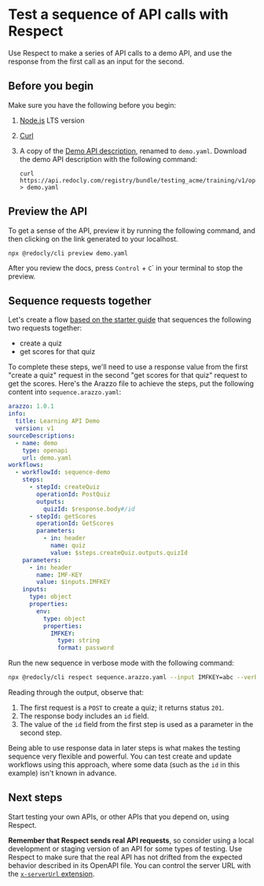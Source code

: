 # Test a sequence of API calls with Respect

Use Respect to make a series of API calls to a demo API, and use the response from the first call as an input for the second.

## Before you begin

Make sure you have the following before you begin:

1. [Node.js](https://nodejs.org/) LTS version
2. [Curl](https://curl.se/)
3. A copy of the [Demo API description](https://api.redocly.com/registry/bundle/testing_acme/training/v1/openapi.yaml), renamed to `demo.yaml`.
   Download the demo API description with the following command:

   ```shell
   curl https://api.redocly.com/registry/bundle/testing_acme/training/v1/openapi.yaml > demo.yaml
   ```

## Preview the API

To get a sense of the API, preview it by running the following command, and then clicking on the link generated to your localhost.

```shell
npx @redocly/cli preview demo.yaml
```

After you review the docs, press <kbd>`Control`</kbd> + <kbd>`C`</kbd>` in your terminal to stop the preview.

## Sequence requests together

Let's create a flow [based on the starter guide](./run-generated-tests.md) that sequences the following two requests together:

- create a quiz
- get scores for that quiz

To complete these steps, we'll need to use a response value from the first "create a quiz" request in the second "get scores for that quiz" request to get the scores.
Here's the Arazzo file to achieve the steps, put the following content into `sequence.arazzo.yaml`:

```yaml {% title="sequence.arazzo.yaml" %}
arazzo: 1.0.1
info:
  title: Learning API Demo
  version: v1
sourceDescriptions:
  - name: demo
    type: openapi
    url: demo.yaml
workflows:
  - workflowId: sequence-demo
    steps:
      - stepId: createQuiz
        operationId: PostQuiz
        outputs:
          quizId: $response.body#/id
      - stepId: getScores
        operationId: GetScores
        parameters:
          - in: header
            name: quiz
            value: $steps.createQuiz.outputs.quizId
    parameters:
      - in: header
        name: IMF-KEY
        value: $inputs.IMFKEY
    inputs:
      type: object
      properties:
        env:
          type: object
          properties:
            IMFKEY:
              type: string
              format: password

```

Run the new sequence in verbose mode with the following command:

```sh
npx @redocly/cli respect sequence.arazzo.yaml --input IMFKEY=abc --verbose
```

Reading through the output, observe that:

1. The first request is a `POST` to create a quiz; it returns status `201`.
1. The response body includes an `id` field.
1. The value of the `id` field from the first step is used as a parameter in the second step.

Being able to use response data in later steps is what makes the testing sequence very flexible and powerful.
You can test create and update workflows using this approach, where some data (such as the `id` in this example) isn't known in advance.

## Next steps

Start testing your own APIs, or other APIs that you depend on, using Respect.

**Remember that Respect sends real API requests**, so consider using a local development or staging version of an API for some types of testing.
Use Respect to make sure that the real API has not drifted from the expected behavior described in its OpenAPI file.
You can control the server URL with the [`x-serverUrl` extension](../extensions/x-server-url.md).
